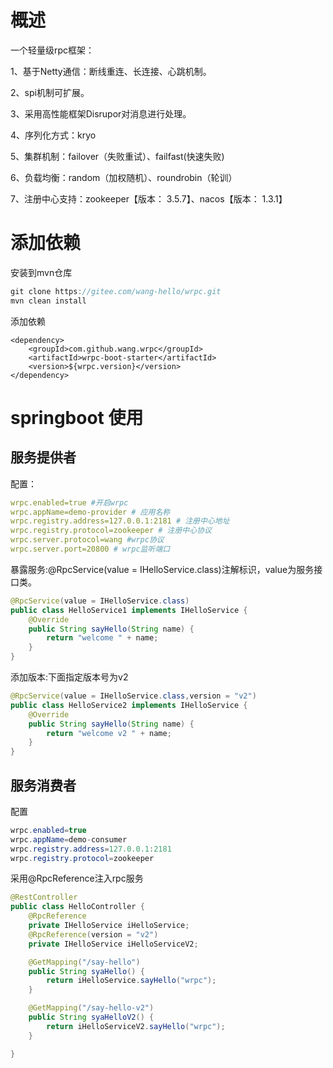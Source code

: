 # 概述

一个轻量级rpc框架：

1、基于Netty通信：断线重连、长连接、心跳机制。

2、spi机制可扩展。

3、采用高性能框架Disrupor对消息进行处理。

4、序列化方式：kryo

5、集群机制：failover（失败重试）、failfast(快速失败)

6、负载均衡：random（加权随机）、roundrobin（轮训）

7、注册中心支持：zookeeper【版本： 3.5.7】、nacos【版本： 1.3.1】



# 添加依赖

安装到mvn仓库

```java
git clone https://gitee.com/wang-hello/wrpc.git
mvn clean install

```



添加依赖

```
<dependency>
    <groupId>com.github.wang.wrpc</groupId>
    <artifactId>wrpc-boot-starter</artifactId>
    <version>${wrpc.version}</version>
</dependency>
```



# springboot 使用

## 服务提供者

配置：

```yaml
wrpc.enabled=true #开启wrpc
wrpc.appName=demo-provider # 应用名称
wrpc.registry.address=127.0.0.1:2181 # 注册中心地址
wrpc.registry.protocol=zookeeper # 注册中心协议 
wrpc.server.protocol=wang #wrpc协议
wrpc.server.port=20800 # wrpc监听端口
```

暴露服务:@RpcService(value = IHelloService.class)注解标识，value为服务接口类。

```java
@RpcService(value = IHelloService.class)
public class HelloService1 implements IHelloService {
    @Override
    public String sayHello(String name) {
        return "welcome " + name;
    }
}
```

添加版本:下面指定版本号为v2

```java
@RpcService(value = IHelloService.class,version = "v2")
public class HelloService2 implements IHelloService {
    @Override
    public String sayHello(String name) {
        return "welcome v2 " + name;
    }
}
```



## 服务消费者

配置

```java
wrpc.enabled=true
wrpc.appName=demo-consumer
wrpc.registry.address=127.0.0.1:2181
wrpc.registry.protocol=zookeeper
```

采用@RpcReference注入rpc服务

```java
@RestController
public class HelloController {
    @RpcReference
    private IHelloService iHelloService;
    @RpcReference(version = "v2")
    private IHelloService iHelloServiceV2;

    @GetMapping("/say-hello")
    public String syaHello() {
        return iHelloService.sayHello("wrpc");
    }

    @GetMapping("/say-hello-v2")
    public String syaHelloV2() {
        return iHelloServiceV2.sayHello("wrpc");
    }

}
```

